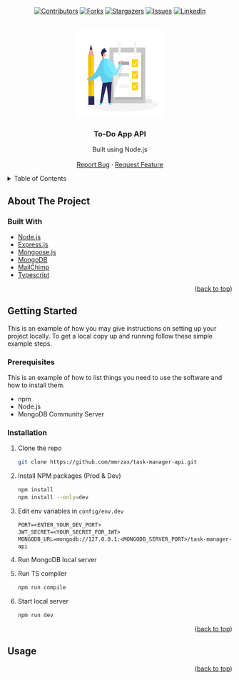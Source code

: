 <div align="center">

[![Contributors][contributors-shield]][contributors-url]
[![Forks][forks-shield]][forks-url]
[![Stargazers][stars-shield]][stars-url]
[![Issues][issues-shield]][issues-url]
[![LinkedIn][linkedin-shield]][linkedin-url]

</div>

<!-- PROJECT LOGO -->
<br />
<div align="center">
  <a href="https://github.com/mmrzax/task-manager-api">
    <img src="logo.svg" alt="Logo" width="200" height="200">
  </a>

<h3 align="center">To-Do App API</h3>

  <p align="center">
    Built using Node.js
    <br />
    <br />
    <a href="https://github.com/mmrzax/task-manager-api/issues">Report Bug</a>
    ·
    <a href="https://github.com/mmrzax/task-manager-api/issues">Request Feature</a>
  </p>
</div>



<!-- TABLE OF CONTENTS -->
<details>
  <summary>Table of Contents</summary>
  <ol>
    <li>
      <a href="#about-the-project">About The Project</a>
      <ul>
        <li><a href="#built-with">Built With</a></li>
      </ul>
    </li>
    <li>
      <a href="#getting-started">Getting Started</a>
      <ul>
        <li><a href="#prerequisites">Prerequisites</a></li>
        <li><a href="#installation">Installation</a></li>
      </ul>
    </li>
    <li><a href="#usage">Usage</a></li>
    <li><a href="#roadmap">Roadmap</a></li>
    <li><a href="#contributing">Contributing</a></li>
    <li><a href="#license">License</a></li>
    <li><a href="#contact">Contact</a></li>
    <li><a href="#acknowledgments">Acknowledgments</a></li>
  </ol>
</details>



<!-- ABOUT THE PROJECT -->
## About The Project



### Built With

* [Node.js](https://nodejs.org/en/)
* [Express.js](https://expressjs.com/)
* [Mongoose.js](https://mongoosejs.com/)
* [MongoDB](https://www.mongodb.com/)
* [MailChimp](https://mailchimp.com/)
* [Typescript](https://www.typescriptlang.org/)

<p align="right">(<a href="#top">back to top</a>)</p>



<!-- GETTING STARTED -->
## Getting Started

This is an example of how you may give instructions on setting up your project locally.
To get a local copy up and running follow these simple example steps.

### Prerequisites

This is an example of how to list things you need to use the software and how to install them.
* npm
* Node.js
* MongoDB Community Server

### Installation

1. Clone the repo
   ```sh
   git clone https://github.com/mmrzax/task-manager-api.git
   ```
2. Install NPM packages (Prod & Dev)
   ```sh
   npm install
   npm install --only=dev
   ```
3. Edit env variables in `config/env.dev`
   ```dev
   PORT=<ENTER_YOUR_DEV_PORT>
   JWT_SECRET=<YOUR_SECRET_FOR_JWT>
   MONGODB_URL=mongodb://127.0.0.1:<MONGODB_SERVER_PORT>/task-manager-api
   ```
4. Run MongoDB local server

5. Run TS compiler
   ```sh
   npm run compile
   ```
6. Start local server
   ```sh
   npm run dev
   ```


<p align="right">(<a href="#top">back to top</a>)</p>



<!-- USAGE EXAMPLES -->
## Usage

<p align="right">(<a href="#top">back to top</a>)</p>






<!-- MARKDOWN LINKS & IMAGES -->
<!-- https://www.markdownguide.org/basic-syntax/#reference-style-links -->
[contributors-shield]: https://img.shields.io/github/contributors/mmrzax/task-manager-api.svg?style=for-the-badge
[contributors-url]: https://github.com/mmrzax/task-manager-api/graphs/contributors
[forks-shield]: https://img.shields.io/github/forks/mmrzax/task-manager-api.svg?style=for-the-badge
[forks-url]: https://github.com/mmrzax/task-manager-api/network/members
[stars-shield]: https://img.shields.io/github/stars/mmrzax/task-manager-api.svg?style=for-the-badge
[stars-url]: https://github.com/mmrzax/task-manager-api/stargazers
[issues-shield]: https://img.shields.io/github/issues/mmrzax/task-manager-api.svg?style=for-the-badge
[issues-url]: https://github.com/mmrzax/task-manager-api/issues
[linkedin-shield]: https://img.shields.io/badge/-LinkedIn-black.svg?style=for-the-badge&logo=linkedin&colorB=555
[linkedin-url]: https://linkedin.com/in/mohammad-reza-fathi-10731521a
